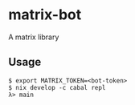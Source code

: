 # matrix-bot

A matrix library

## Usage

```Shell
$ export MATRIX_TOKEN=<bot-token>
$ nix develop -c cabal repl
λ> main
```
